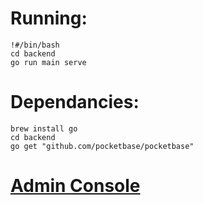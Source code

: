 # Running: 
``` console
!#/bin/bash
cd backend
go run main serve
```
# Dependancies:
```console
brew install go
cd backend
go get "github.com/pocketbase/pocketbase" 
```
# [Admin Console](http://127.0.0.1:8090/_/)